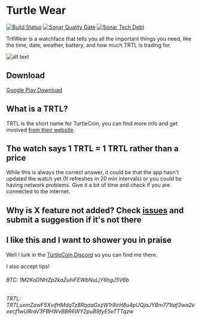 # Turtle Wear
[![Build Status](https://app.bitrise.io/app/871f631049735080/status.svg?token=n_DQ0VQHPnw8cXNTHLX4Ag&branch=master)](https://app.bitrise.io/app/871f631049735080)
[![Sonar Quality Gate](https://img.shields.io/sonar/quality_gate/seperot_turtle-wear?server=https%3A%2F%2Fsonarcloud.io&style=flat)](https://sonarcloud.io/dashboard?id=seperot_turtle-wear)
[![Sonar Tech Debt](https://img.shields.io/sonar/tech_debt/seperot_turtle-wear?server=https%3A%2F%2Fsonarcloud.io&style=flat)](https://sonarcloud.io/dashboard?id=seperot_turtle-wear)

TrtlWear is a watchface that tells you all the important things you need, like the time, date, weather,
battery, and how much TRTL is trading for.

![alt text](https://raw.githubusercontent.com/Seperot/TrtlWear/master/wear/src/main/res/drawable-nodpi/preview_digital.png)

## Download

[Google Play Download](https://play.google.com/store/apps/details?id=uk.co.ijhdev.trtlware)

## What is a TRTL?

TRTL is the short name for TurtleCoin, you can find more info and get involved [from their website](https://turtlecoin.lol/).

## The watch says 1 TRTL = 1 TRTL rather than a price
While this is always the correct answer, it could be that the app hasn't updated the watch yet (It refreshes in 20 min intervals)
or you could be having network problems. Give it a bit of time and check if you are connected to the internet.

## Why is **X** feature not added? Check [issues](https://github.com/seperot/TrtlWear/issues) and submit a suggestion if it's not there

## I like this and I want to shower you in praise

Well I lurk in the [TurtleCoin Discord](http://chat.turtlecoin.lol/) so you can find me there.

I also accept tips!

###### BTC: 1M2KoDNHZp2kaZuhiFEWbNuLjY6hgJ5V6b

###### TRTL: TRTLuxmZawF5XvifHMdqTz8RqaaGxzW1r8irH8u4pUQjaJYBm771taf3wa2eeecf1wURraV3FBHWvBBR6WY2puB9fyE5eTTTqzw
